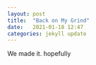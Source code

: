 ```yaml
---
layout: post
title:  "Back on My Grind"
date:   2021-01-18 12:47
categories: jekyll update
---
```


We made it.
hopefully

